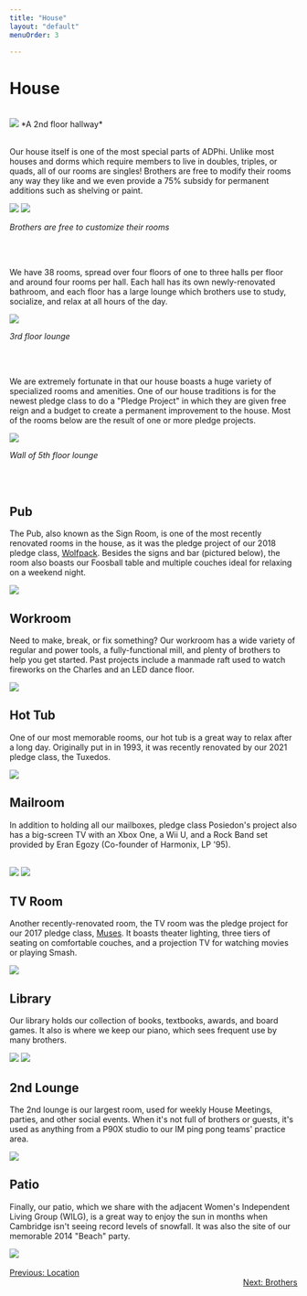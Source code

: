 ```yaml
---
title: "House"
layout: "default"
menuOrder: 3

---
```


<div class="content container">

<h1>House</h1>
<br />
<img src="/images/2ndfront.jpg">
*A 2nd floor hallway*

<br />
<br />

Our house itself is one of the most special parts of ADPhi.  Unlike most houses and dorms which require members to live in doubles, triples, or quads, all of our rooms are singles! Brothers are free to modify their rooms any way they like and we even provide a 75% subsidy for permanent additions such as shelving or paint.

<span class="col-small"> <img src="/images/room1.jpg"> </span>
<span class="col-small"> <img src="/images/room2.jpg"> </span>

*Brothers are free to customize their rooms*

<br />
<br />

We have 38 rooms, spread over four floors of one to three halls per floor and around four rooms per hall. Each hall has its own newly-renovated bathroom, and each floor has a large lounge which brothers use to study, socialize, and relax at all hours of the day.

<img src="/images/3rdlounge.jpg">

*3rd floor lounge*

<br />
<br />

We are extremely fortunate in that our house boasts a huge variety of specialized rooms and amenities. One of our house traditions is for the newest pledge class to do a "Pledge Project" in which they are given free reign and a budget to create a permanent improvement to the house. Most of the rooms below are the result of one or more pledge projects. 

<img src="/images/5thlounge.jpg">

*Wall of 5th floor lounge*

<br />
<br />

<h2>Pub</h2>

The Pub, also known as the Sign Room, is one of the most recently renovated rooms in the house, as it was the pledge project of our 2018 pledge class, <a href="/brothers/wolfpack.html">Wolfpack</a>. Besides the signs and bar (pictured below), the room also boasts our Foosball table and multiple couches ideal for relaxing on a weekend night.

<img src="/images/pub.jpg">

<h2>Workroom</h2>

Need to make, break, or fix something? Our workroom has a wide variety of regular and power tools, a fully-functional mill, and plenty of brothers to help you get started. Past projects include a manmade raft used to watch fireworks on the Charles and an LED dance floor.

<img src="/images/workroom.jpg">

<h2>Hot Tub</h2>

One of our most memorable rooms, our hot tub is a great way to relax after a long day. Originally put in in 1993, it was recently renovated by our 2021 pledge class, the Tuxedos. 

<img src="/images/hottub.jpg">

<h2>Mailroom</h2>

In addition to holding all our mailboxes, pledge class Posiedon's project also has a big-screen TV with an Xbox One, a Wii U, and a Rock Band set provided by Eran Egozy (Co-founder of Harmonix, LP '95).
<br />
<br />

<span class="col-small"> <img src="/images/mailroom1.jpg"> </span>
<span class="col-small"> <img src="/images/mailroom2.jpg"> </span>


<h2>TV Room</h2>

Another recently-renovated room, the TV room was the pledge project for our 2017 pledge class, <a href="/brothers.html#muses">Muses</a>. It boasts theater lighting, three tiers of seating on comfortable couches, and a projection TV for watching movies or playing Smash.

<img src="/images/tvroom.jpg">

<h2>Library</h2>

Our library holds our collection of books, textbooks, awards, and board games. It also is where we keep our piano, which sees frequent use by many brothers.

<span class="col-small"> <img src="/images/library1.jpg"> </span>
<span class="col-small"> <img src="/images/library2.jpg"> </span>

<h2>2nd Lounge</h2>

The 2nd lounge is our largest room, used for weekly House Meetings, parties, and other social events. When it's not full of brothers or guests, it's used as anything from a P90X studio to our IM ping pong teams' practice area.

<img src="/images/2ndlounge.jpg">

<h2>Patio</h2>

Finally, our patio, which we share with the adjacent Women's Independent Living Group (WILG), is a great way to enjoy the sun in months when Cambridge isn't seeing record levels of snowfall. It was also the site of our memorable 2014 "Beach" party.

<img src="/images/patio1.jpg">

<br />
<br />

<div align="left" class="prev">
  <a href="/location.html">Previous: Location</a>
</div>

<div align="right" class="next">
  <a href="/brothers.html">Next: Brothers</a>
</div>

</div>
